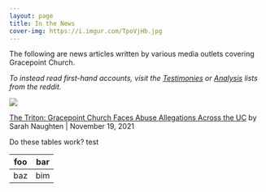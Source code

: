 ```yaml
---
layout: page
title: In the News
cover-img: https://i.imgur.com/TpoVjHb.jpg
---
```


The following are news articles written by various media outlets covering Gracepoint Church. 

*To instead read first-hand accounts, visit the [Testimonies](https://www.reddit.com/r/GracepointChurch/wiki/testimonies/) or [Analysis](https://www.reddit.com/r/GracepointChurch/wiki/analysis/) lists from the reddit.*

![](https://i.imgur.com/iAEOpPi.png) 

[The Triton: Gracepoint Church Faces Abuse Allegations Across the UC](https://www.reddit.com/r/GracepointChurch/comments/qxv8yq/gracepoint_church_faces_abuse_allegations_across/)
by Sarah Naughten | November 19, 2021


Do these tables work? test

| foo | bar |
| --- | --- |
| baz | bim |